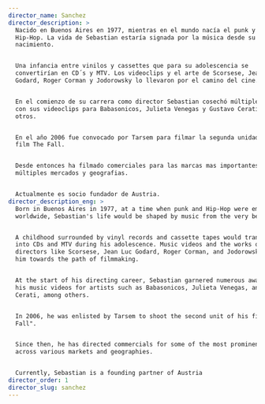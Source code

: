 ```yaml
---
director_name: Sanchez
director_description: >
  Nacido en Buenos Aires en 1977, mientras en el mundo nacía el punk y el
  Hip-Hop. La vida de Sebastian estaría signada por la música desde su
  nacimiento.


  Una infancia entre vinilos y cassettes que para su adolescencia se
  convertirían en CD´s y MTV. Los videoclips y el arte de Scorsese, Jean Luc
  Godard, Roger Corman y Jodorowsky lo llevaron por el camino del cine.


  En el comienzo de su carrera como director Sebastian cosechó múltiples premios
  con sus videoclips para Babasonicos, Julieta Venegas y Gustavo Cerati entre
  otros.


  En el año 2006 fue convocado por Tarsem para filmar la segunda unidad de su
  film The Fall.


  Desde entonces ha filmado comerciales para las marcas mas importantes en
  múltiples mercados y geografias.


  Actualmente es socio fundador de Austria.
director_description_eng: >
  Born in Buenos Aires in 1977, at a time when punk and Hip-Hop were emerging
  worldwide, Sebastian's life would be shaped by music from the very beginning.


  A childhood surrounded by vinyl records and cassette tapes would transition
  into CDs and MTV during his adolescence. Music videos and the works of
  directors like Scorsese, Jean Luc Godard, Roger Corman, and Jodorowsky steered
  him towards the path of filmmaking.


  At the start of his directing career, Sebastian garnered numerous awards for
  his music videos for artists such as Babasonicos, Julieta Venegas, and Gustavo
  Cerati, among others.


  In 2006, he was enlisted by Tarsem to shoot the second unit of his film "The
  Fall".


  Since then, he has directed commercials for some of the most prominent brands
  across various markets and geographies.


  Currently, Sebastian is a founding partner of Austria
director_order: 1
director_slug: sanchez
---
```


